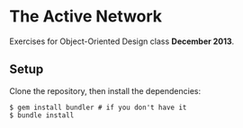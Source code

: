 # The Active Network

Exercises for Object-Oriented Design class **December 2013**.

## Setup

Clone the repository, then install the dependencies:

```plain
$ gem install bundler # if you don't have it
$ bundle install
```

